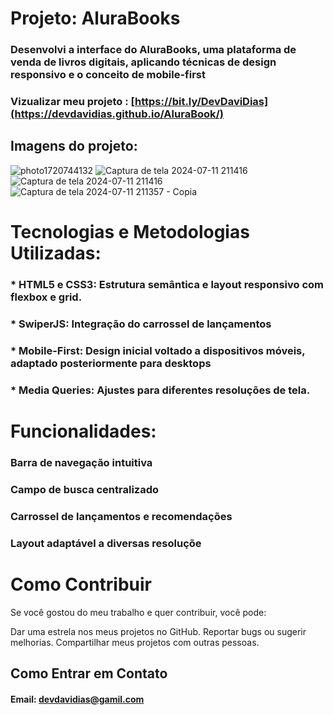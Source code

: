 # Projeto: AluraBooks

### Desenvolvi a interface do AluraBooks, uma plataforma de venda de livros digitais, aplicando técnicas de design responsivo e o conceito de mobile-first

### Vizualizar meu projeto : [https://bit.ly/DevDaviDias](https://devdavidias.github.io/AluraBook/)

## Imagens do projeto:

![photo1720744132](https://github.com/user-attachments/assets/c087a4d6-11ae-4d5e-b632-bf0e86be8c97)
![Captura de tela 2024-07-11 211416](https://github.com/user-attachments/assets/af17b53b-036c-4720-b95d-e74ee45adbb4)
![Captura de tela 2024-07-11 211416](https://github.com/user-attachments/assets/9de1be3a-1fe0-4cee-8313-e49b8c1843e2)
![Captura de tela 2024-07-11 211357 - Copia](https://github.com/user-attachments/assets/a6c9506f-1b67-4af1-af98-24120ca4f520)






# Tecnologias e Metodologias Utilizadas:
### * HTML5 e CSS3: Estrutura semântica e layout responsivo com flexbox e grid.
### * SwiperJS: Integração do carrossel de lançamentos
### * Mobile-First: Design inicial voltado a dispositivos móveis, adaptado posteriormente para desktops
### * Media Queries: Ajustes para diferentes resoluções de tela.


# Funcionalidades:
### Barra de navegação intuitiva
### Campo de busca centralizado
### Carrossel de lançamentos e recomendações
### Layout adaptável a diversas resoluçõe




# Como Contribuir
Se você gostou do meu trabalho e quer contribuir, você pode:

Dar uma estrela nos meus projetos no GitHub.
Reportar bugs ou sugerir melhorias.
Compartilhar meus projetos com outras pessoas.
## Como Entrar em Contato
#### Email: devdavidias@gamil.com
